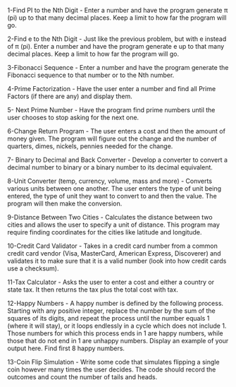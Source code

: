 1-Find PI to the Nth Digit - Enter a number and have the program generate π (pi) up to that many decimal places. Keep a limit to how far the program will go.

2-Find e to the Nth Digit - Just like the previous problem, but with e instead of π (pi). Enter a number and have the program generate e up to that many decimal
places. Keep a limit to how far the program will go.

3-Fibonacci Sequence - Enter a number and have the program generate the Fibonacci sequence to that number or to the Nth number.

4-Prime Factorization - Have the user enter a number and find all Prime Factors (if there are any) and display them.

5- Next Prime Number - Have the program find prime numbers until the user chooses to stop asking for the next one.

6-Change Return Program - The user enters a cost and then the amount of money given. The program will figure out the change and the number of quarters, dimes, nickels, pennies needed for the change.

7- Binary to Decimal and Back Converter - Develop a converter to convert a decimal number to binary or a binary number to its decimal equivalent.

8-Unit Converter (temp, currency, volume, mass and more) - Converts various units between one another. The user enters the type of unit being entered, the type of unit they want to convert to and then the value. The program will then make the conversion.

9-Distance Between Two Cities - Calculates the distance between two cities and allows the user to specify a unit of distance. This program may require finding coordinates for the cities like latitude and longitude.


10-Credit Card Validator - Takes in a credit card number from a common credit card vendor (Visa, MasterCard, American Express, Discoverer) and validates it to make sure that it is a valid number (look into how credit cards use a checksum).

11-Tax Calculator - Asks the user to enter a cost and either a country or state tax. It then returns the tax plus the total cost with tax.

12-Happy Numbers - A happy number is defined by the following process. Starting with any positive integer, replace the number by the sum of the squares of its digits, and repeat the process until the number equals 1 (where it will stay), or it loops endlessly in a cycle which does not include 1. Those numbers for which this process ends in 1 are happy numbers, while those that do not end in 1 are unhappy numbers. Display an example of your output here. Find first 8 happy numbers.

13-Coin Flip Simulation - Write some code that simulates flipping a single coin however many times the user decides. The code should record the outcomes and count the number of tails and heads.

